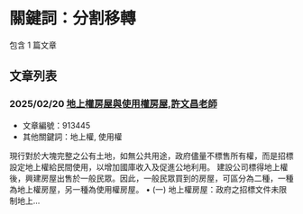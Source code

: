 # 關鍵詞：分割移轉

包含 1 篇文章

## 文章列表

### 2025/02/20 [地上權房屋與使用權房屋,許文昌老師](../../articles/913445_%E5%9C%B0%E4%B8%8A%E6%AC%8A%E6%88%BF%E5%B1%8B%E8%88%87%E4%BD%BF%E7%94%A8%E6%AC%8A%E6%88%BF%E5%B1%8B%2C%E8%A8%B1%E6%96%87%E6%98%8C%E8%80%81%E5%B8%AB.md)
- 文章編號：913445
- 其他關鍵詞：地上權, 使用權

現行對於大塊完整之公有土地，如無公共用途，政府儘量不標售所有權，而是招標設定地上權給民間使用，以增加國庫收入及促進公地利用。 建設公司標得地上權後，興建房屋出售於一般民眾。因此，一般民眾買到的房屋，可區分為二種，一種為地上權房屋，另一種為使用權房屋。 • (一) 地上權房屋：政府之招標文件未限制地上...
